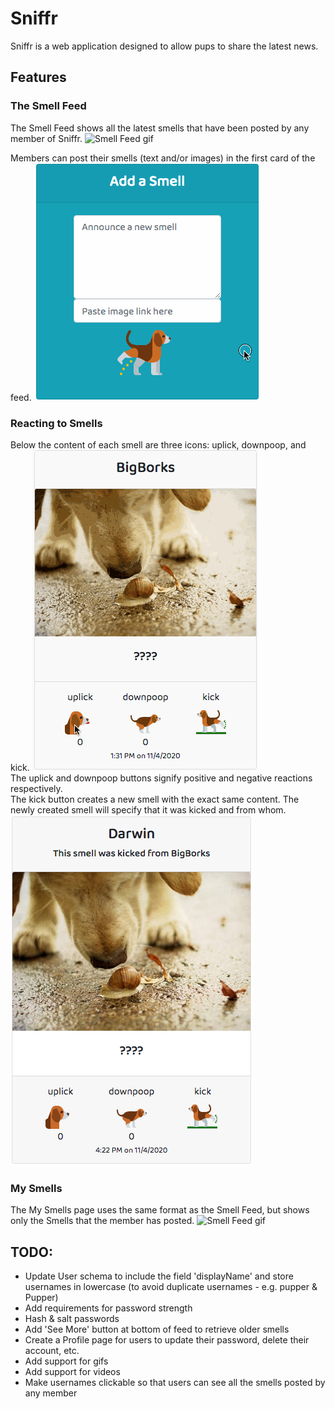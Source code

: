 # Sniffr

Sniffr is a web application designed to allow pups to share the latest news. 

## Features
### The Smell Feed
The Smell Feed shows all the latest smells that have been posted by any member of Sniffr.
![Smell Feed gif](img/SmellFeed.gif)

Members can post their smells (text and/or images) in the first card of the feed.
![Add a smell](img/newSmellButton.gif)

### Reacting to Smells
Below the content of each smell are three icons: uplick, downpoop, and kick.
![Reaction buttons](img/buttonIcons.gif)  
The uplick and downpoop buttons signify positive and negative reactions respectively.  
The kick button creates a new smell with the exact same content. The newly created smell will specify that it was kicked and from whom.  
![Kicked Smell](img/kickedSmell.png)

### My Smells
The My Smells page uses the same format as the Smell Feed, but shows only the Smells that the member has posted.
![Smell Feed gif](img/MySmells.gif)

## TODO:
- Update User schema to include the field 'displayName' and store usernames in lowercase (to avoid duplicate usernames - e.g. pupper & Pupper)
- Add requirements for password strength
- Hash & salt passwords
- Add 'See More' button at bottom of feed to retrieve older smells
- Create a Profile page for users to update their password, delete their account, etc.
- Add support for gifs
- Add support for videos
- Make usernames clickable so that users can see all the smells posted by any member
